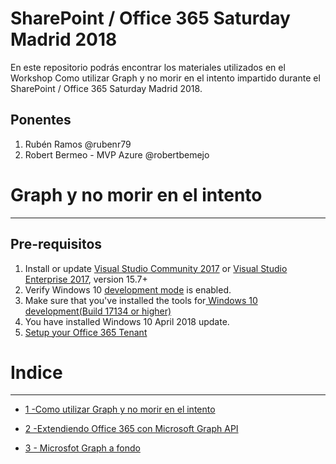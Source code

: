 # SharePoint / Office 365 Saturday Madrid 2018

En este repositorio podrás encontrar los materiales utilizados en el Workshop Como utilizar Graph y no morir en el intento impartido durante el SharePoint / Office 365 Saturday Madrid 2018.

## Ponentes
1. Rubén Ramos @rubenr79 
2. Robert Bermeo - MVP Azure @robertbemejo


# Graph y no morir en el intento

----------


## Pre-requisitos


1. Install or update [Visual Studio Community 2017](https://www.visualstudio.com/vs/) or [Visual Studio Enterprise 2017](https://www.visualstudio.com/vs/), version 15.7+
2. Verify Windows 10 [development mode](https://docs.microsoft.com/windows/uwp/get-started/enable-your-device-for-development#accessing-settings-for-developers) is enabled.
3. Make sure that you've installed the tools for[ Windows 10 development(Build 17134 or higher)](https://developer.microsoft.com/windows/downloads)
4. You have installed Windows 10 April 2018 update.
5. [Setup your Office 365 Tenant](https://docs.microsoft.com/en-us/sharepoint/dev/spfx/set-up-your-developer-tenant)

# Indice

----------


 - [1 -Como utilizar Graph y no morir en el intento](1_parte_WorkShop/Microsoft_Flow_MSGraph/lab.md)

 - [2 -Extendiendo Office 365 con Microsoft Graph API](1_parte_WorkShop/MVC_Web_Application/lab.md)
	
 - [3 - Microsfot Graph a fondo](2_parte_WorkShop/HolGraph.md)
	